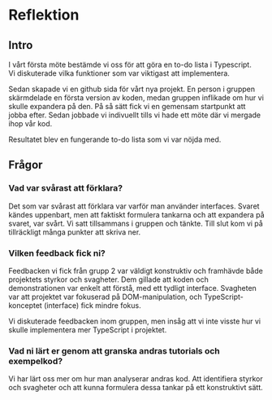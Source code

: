 # Reflektion

## Intro

I vårt första möte bestämde vi oss för att göra en to-do lista i Typescript.  
Vi diskuterade vilka funktioner som var viktigast att implementera.

Sedan skapade vi en github sida för vårt nya projekt.
En person i gruppen skärmdelade en första version av koden, medan gruppen inflikade om hur vi skulle expandera på den.
På så sätt fick vi en gemensam startpunkt att jobba efter.
Sedan jobbade vi indivuellt tills vi hade ett möte där vi mergade ihop vår kod.

Resultatet blev en fungerande to-do lista som vi var nöjda med.

## Frågor

### Vad var svårast att förklara?

Det som var svårast att förklara var varför man använder interfaces. Svaret kändes uppenbart, men att faktiskt formulera tankarna
och att expandera på svaret, var svårt. Vi satt tillsammans i gruppen och tänkte. Till slut kom vi på tillräckligt många punkter att skriva ner.

### Vilken feedback fick ni?

Feedbacken vi fick från grupp 2 var väldigt konstruktiv och framhävde både projektets styrkor och svagheter.
Dem gillade att koden och demonstrationen var enkelt att förstå, med ett tydligt interface.
Svagheten var att projektet var fokuserad på DOM-manipulation, och TypeScript-konceptet (interface) fick mindre fokus.

Vi diskuterade feedbacken inom gruppen, men insåg att vi inte visste hur vi skulle implementera mer TypeScript i projektet.

### Vad ni lärt er genom att granska andras tutorials och exempelkod?

Vi har lärt oss mer om hur man analyserar andras kod. Att identifiera styrkor och svagheter och att kunna formulera dessa tankar
på ett konstruktivt sätt.
